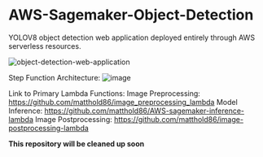 # AWS-Sagemaker-Object-Detection
YOLOV8 object detection web application deployed entirely through AWS serverless resources.


![object-detection-web-application](https://github.com/matthold86/Serverless-Object-Detection-Web-Application/assets/114833075/78ba2acb-68b0-459f-8e8c-931dab4d3aef)


Step Function Architecture:
![image](https://github.com/matthold86/Serverless-Object-Detection-Web-Application/assets/114833075/17bb2e4c-f4b8-44ec-a14d-bf1fc28e93f1)

Link to Primary Lambda Functions:
Image Preprocessing: https://github.com/matthold86/image_preprocessing_lambda
Model Inference: https://github.com/matthold86/AWS-sagemaker-inference-lambda
Image Postprocessing: https://github.com/matthold86/image-postprocessing-lambda

**This repository will be cleaned up soon**


